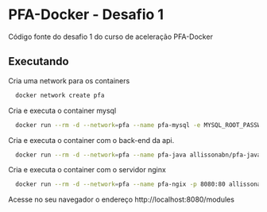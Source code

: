 
# PFA-Docker - Desafio 1

Código fonte do desafio 1 do curso de aceleração PFA-Docker


## Executando

Cria uma network para os containers

```bash
  docker network create pfa
```

Cria e executa o container mysql

```bash
  docker run --rm -d --network=pfa --name pfa-mysql -e MYSQL_ROOT_PASSWORD=root mysql:8.0.26
```

Cria e executa o container com o back-end da api.

```bash
  docker run --rm -d --network=pfa --name pfa-java allissonabn/pfa-java-spring
```

Cria e executa o container com o servidor nginx

```bash
  docker run --rm -d --network=pfa --name pfa-ngix -p 8080:80 allissonabn/pfa-nginx
```

Acesse no seu navegador o endereço http://localhost:8080/modules